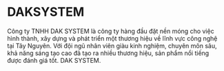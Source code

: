 # DAKSYSTEM
Công ty TNHH DAK SYSTEM là công ty hàng đầu đặt nền móng cho việc hình thành, xây dựng và phát triển một thương hiệu về lĩnh vực công nghệ tại Tây Nguyên. Với đội ngũ nhân viên giàu kinh nghiệm, chuyên môn sâu, khả năng sáng tạo cao đã tạo ra nhiều thương hiệu, sản phẩm nổi tiếng được đánh giá tốt. DAK SYSTEM.
